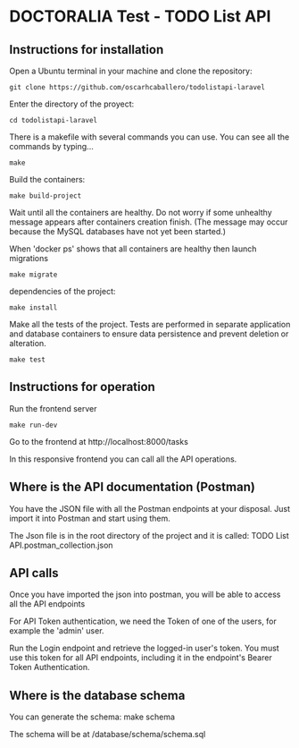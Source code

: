# DOCTORALIA Test - TODO List API 

## Instructions for installation
Open a Ubuntu terminal in your machine and clone the repository:

    git clone https://github.com/oscarhcaballero/todolistapi-laravel

Enter the directory of the proyect:

    cd todolistapi-laravel

There is a makefile with several commands you can use.
You can see all the commands by typing... 

    make

Build the containers:
    
    make build-project

Wait until all the containers are healthy. 
Do not worry if some unhealthy message appears after containers creation finish. 
(The message may occur because the MySQL databases have not yet been started.)


When 'docker ps' shows that all containers are healthy
then launch migrations 

    make migrate


dependencies of the project:

    make install


Make all the tests of the project.
Tests are performed in separate application and database containers to ensure data persistence and prevent deletion or alteration.

    make test


## Instructions for operation
Run the frontend server

    make run-dev 
    
Go to the frontend at  http://localhost:8000/tasks

In this responsive frontend you can call all the API operations.



## Where is the API documentation (Postman)
You have the JSON file with all the Postman endpoints at your disposal. Just import it into Postman and start using them.

The Json file is in the root directory of the project and it is called:
    TODO List API.postman_collection.json



## API calls
Once you have imported the json into postman, you will be able to access all the API endpoints

For API Token authentication, we need the Token of one of the users, for example the 'admin' user.

Run the Login endpoint and retrieve the logged-in user's token.
You must use this token for all API endpoints, including it in the endpoint's Bearer Token Authentication.



## Where is the database schema
You can generate the schema: make schema

The schema will be at /database/schema/schema.sql